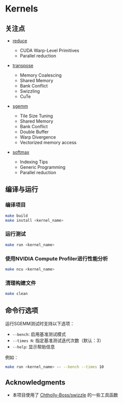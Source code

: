 # Kernels

## 关注点

- [reduce](./src/reduce)
    - CUDA Warp-Level Primitives
    - Parallel reduction

- [transpose](./src/transpose)
    - Memory Coalescing
    - Shared Memory
    - Bank Conflict
    - Swizzling
    - CuTe

- [sgemm](./src/sgemm)
    - Tile Size Tuning
    - Shared Memory
    - Bank Conflict
    - Double Buffer
    - Warp Divergence
    - Vectorized memory access

- [softmax](./src/softmax)
    - Indexing Tips
    - Generic Programming
    - Parallel reduction

## 编译与运行

### 编译项目

```bash
make build
make install <kernel_name>
```

### 运行测试

```bash
make run <kernel_name>
```

### 使用NVIDIA Compute Profiler进行性能分析

```bash
make ncu <kernel_name>
```

### 清理构建文件

```bash
make clean
```

## 命令行选项

运行SGEMM测试时支持以下选项：

- `--bench`: 启用基准测试模式
- `--times N`: 指定基准测试迭代次数（默认：3）
- `--help`: 显示帮助信息

例如：

```bash
make run <kernel_name> -- --bench --times 10
```

## Acknowledgments

- 本项目使用了 [Chtholly-Boss/swizzle](https://github.com/Chtholly-Boss/swizzle) 的一些工具函数